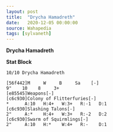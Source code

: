 ```yaml
---
layout: post
title:  "Drycha Hamadreth"
date:   2020-12-05 00:00:00
source: Wahapedia
tags: [sylvaneth]
---
```


**Drycha Hamadreth**

**Stat Block**
```
10/10 Drycha Hamadreth
```

```
[56f442]M     W     B     Sa    [-]
9"    10    8     3+    
[e85545]Weapons[-]
[c6c930]Colony of Flitterfuries[-]
*      A:10   H:4+   W:3+   R:-1   D:1   
[c6c930]Slashing Talons[-]
2"     A:*    H:4+   W:3+   R:-2   D:2   
[c6c930]Swarm of Squirmlings[-]
2"     A:10   H:*    W:4+   R:-    D:1   
```
    